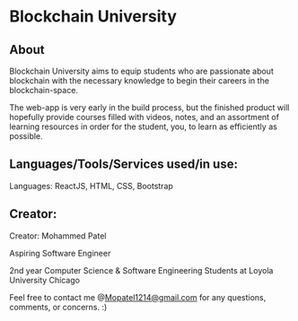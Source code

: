 # Blockchain University

## About

Blockchain University aims to equip students who are passionate about blockchain with the necessary knowledge to begin their careers in the blockchain-space.

The web-app is very early in the build process, but the finished product will hopefully provide courses filled with videos, notes,
and an assortment of learning resources in order for the student, you, to learn as efficiently as possible.


## Languages/Tools/Services used/in use:

Languages: ReactJS, HTML, CSS, Bootstrap


## Creator:

Creator: Mohammed Patel 

Aspiring Software Engineer

2nd year Computer Science & Software Engineering Students at Loyola University Chicago

Feel free to contact me @Mopatel1214@gmail.com for any questions, comments, or concerns. :)
